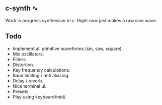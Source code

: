 ## c-synth ∿
Work in progress synthesiser in c. Right now just makes a raw sine wave.

## Todo
- Implement all primitive waveforms (sin, saw, square).
- Mix oscillators.
- Filters.
- Distortion.
- Key frequency calculations.
- Band limiting / anti aliasing.
- Delay / reverb.
- Nice terminal ui.
- Presets.
- Play using keyboard/midi.
